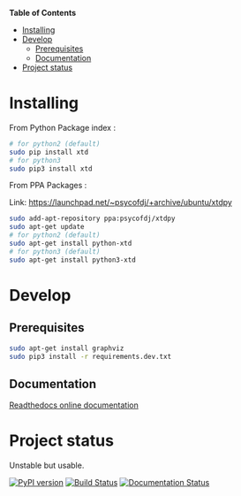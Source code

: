 <!-- markdown-toc start - Don't edit this section. Run M-x markdown-toc-generate-toc again -->
**Table of Contents**

- [Installing](#installing)
- [Develop](#develop)
    - [Prerequisites](#prerequisites)
    - [Documentation](#documentation)
- [Project status](#project-status)

<!-- markdown-toc end -->
# Installing

From Python Package index :
```bash
# for python2 (default)
sudo pip install xtd
# for python3
sudo pip3 install xtd
```

From PPA Packages :

Link: https://launchpad.net/~psycofdj/+archive/ubuntu/xtdpy
```bash
sudo add-apt-repository ppa:psycofdj/xtdpy
sudo apt-get update
# for python2 (default)
sudo apt-get install python-xtd
# for python3 (default)
sudo apt-get install python3-xtd
```

# Develop

## Prerequisites
```bash
sudo apt-get install graphviz
sudo pip3 install -r requirements.dev.txt
```

## Documentation

[Readthedocs online documentation](http://xtd.readthedocs.io/en/latest/xtd.html)

# Project status

Unstable but usable.

[![PyPI version](https://badge.fury.io/py/xtd.svg)](https://badge.fury.io/py/xtd)
[![Build Status](https://travis-ci.org/psycofdj/xtdpy.svg?branch=master)](https://travis-ci.org/psycofdj/xtdpy)
[![Documentation Status](https://readthedocs.org/projects/xtd/badge/?version=latest)](http://xtd.readthedocs.org/en/latest/xtd.html?badge=latest)

